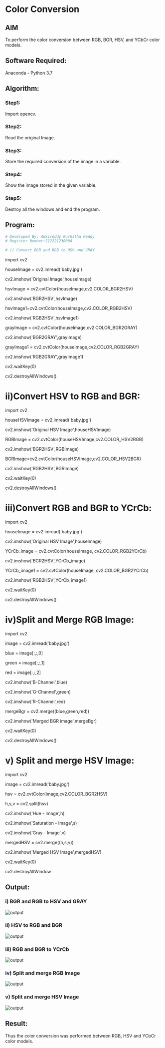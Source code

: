 # Color Conversion
## AIM
To perform the color conversion between RGB, BGR, HSV, and YCbCr color models.

## Software Required:
Anaconda - Python 3.7
## Algorithm:
### Step1:
Import opencv.

### Step2:
Read the original Image.

### Step3:
Store the required conversion of the image in a variable.

### Step4:
 Show the image stored in the given variable.

### Step5:
Destroy all the windows and end the program.

## Program:
```python
# Developed By: Akkireddy Ruchitha Reddy
# Register Number:212221230004

# i) Convert BGR and RGB to HSV and GRAY
```
import cv2

houseImage = cv2.imread('baby.jpg')

cv2.imshow('Original Image',houseImage)

hsvImage = cv2.cvtColor(houseImage,cv2.COLOR_BGR2HSV)

cv2.imshow('BGR2HSV',hsvImage)

hsvImage1=cv2.cvtColor(houseImage,cv2.COLOR_RGB2HSV)

cv2.imshow('RGB2HSV',hsvImage1)

grayImage = cv2.cvtColor(houseImage,cv2.COLOR_BGR2GRAY)

cv2.imshow('BGR2GRAY',grayImage)

grayImage1 = cv2.cvtColor(houseImage,cv2.COLOR_RGB2GRAY)

cv2.imshow('RGB2GRAY',grayImage1)

cv2.waitKey(0)

cv2.destroyAllWindows()

# ii)Convert HSV to RGB and BGR:

import cv2

houseHSVImage = cv2.imread('baby.jpg')

cv2.imshow('Original HSV Image',houseHSVImage)

RGBImage = cv2.cvtColor(houseHSVImage,cv2.COLOR_HSV2RGB)

cv2.imshow('BGR2HSV',RGBImage)

BGRImage=cv2.cvtColor(houseHSVImage,cv2.COLOR_HSV2BGR)

cv2.imshow('RGB2HSV',BGRImage)

cv2.waitKey(0)

cv2.destroyAllWindows()



# iii)Convert RGB and BGR to YCrCb:

import cv2

houseImage = cv2.imread('baby.jpg')

cv2.imshow('Original HSV Image',houseImage)

YCrCb_image = cv2.cvtColor(houseImage, cv2.COLOR_RGB2YCrCb)

cv2.imshow('BGR2HSV',YCrCb_image)

YCrCb_image1 = cv2.cvtColor(houseImage, cv2.COLOR_BGR2YCrCb)

cv2.imshow('RGB2HSV',YCrCb_image1)

cv2.waitKey(0)

cv2.destroyAllWindows()





# iv)Split and Merge RGB Image:

import cv2

image = cv2.imread('baby.jpg')

blue = image[:,:,0]

green = image[:,:,1]

red = image[:,:,2]

cv2.imshow('B-Channel',blue)

cv2.imshow('G-Channel',green)

cv2.imshow('R-Channel',red)

mergeBgr = cv2.merge((blue,green,red))

cv2.imshow('Merged BGR image',mergeBgr)

cv2.waitKey(0)

cv2.destroyAllWindows()





# v) Split and merge HSV Image:

import cv2

image = cv2.imread('baby.jpg')

hsv = cv2.cvtColor(image,cv2.COLOR_BGR2HSV)

h,s,v = cv2.split(hsv)

cv2.imshow('Hue - Image',h)

cv2.imshow('Saturation - Image',s)

cv2.imshow('Gray - Image',v)

mergedHSV = cv2.merge((h,s,v))

cv2.imshow('Merged HSV Image',mergedHSV)

cv2.waitKey(0)

cv2.destroyAllWindow


## Output:

### i) BGR and RGB to HSV and GRAY
![output](https://github.com/RuchithaReddy28/Color-Conversion/blob/main/R1.PNG?raw=true)

### ii) HSV to RGB and BGR
![output](https://github.com/RuchithaReddy28/Color-Conversion/blob/main/R2.PNG?raw=true)


### iii) RGB and BGR to YCrCb
![output](https://github.com/RuchithaReddy28/Color-Conversion/blob/main/R3.PNG?raw=true)


### iv) Split and merge RGB Image
![output](https://github.com/RuchithaReddy28/Color-Conversion/blob/main/R4.PNG?raw=true)


### v) Split and merge HSV Image
![output](https://github.com/RuchithaReddy28/Color-Conversion/blob/main/R5.PNG?raw=true)

## Result:
Thus the color conversion was performed between RGB, HSV and YCbCr color models.
